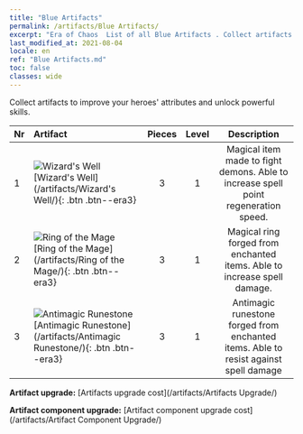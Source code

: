 ```yaml
---
title: "Blue Artifacts"
permalink: /artifacts/Blue Artifacts/
excerpt: "Era of Chaos  List of all Blue Artifacts . Collect artifacts to improve your heroes' attributes and unlock powerful skills."
last_modified_at: 2021-08-04
locale: en
ref: "Blue Artifacts.md"
toc: false
classes: wide
---
```


  Collect artifacts to improve your heroes' attributes and unlock powerful skills.

  |  Nr  |    Artifact    | Pieces |  Level | Description   |
  |:-----|:---------------|:------:|:------:|:--------------:|
  | 1   | ![Wizard's Well](/images/t/icon_artifact_21.png) [Wizard's Well](/artifacts/Wizard's Well/){: .btn .btn--era3} | 3 | 1 | Magical item made to fight demons. Able to increase spell point regeneration speed. |
  | 2   | ![Ring of the Mage](/images/t/icon_artifact_22.png) [Ring of the Mage](/artifacts/Ring of the Mage/){: .btn .btn--era3} | 3 | 1 | Magical ring forged from enchanted items. Able to increase spell damage. |
  | 3   | ![Antimagic Runestone](/images/t/icon_artifact_23.png) [Antimagic Runestone](/artifacts/Antimagic Runestone/){: .btn .btn--era3} | 3 | 1 | Antimagic runestone forged from enchanted items. Able to resist against spell damage |


  **Artifact upgrade:** [Artifacts upgrade cost](/artifacts/Artifacts Upgrade/)

 **Artifact component upgrade:** [Artifact component upgrade cost](/artifacts/Artifact Component Upgrade/)

